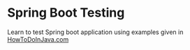 # Spring Boot Testing

Learn to test Spring boot application using examples given in [HowToDoInJava.com](https://howtodoinjava.com)
 
